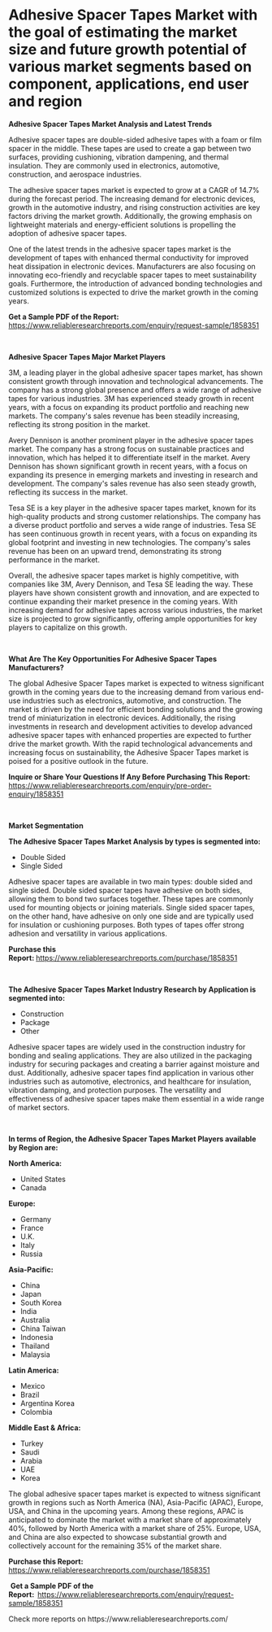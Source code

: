 <p><h1>Adhesive Spacer Tapes Market with the goal of estimating the market size and future growth potential of various market segments based on component, applications, end user and region</h1></p><p><strong>Adhesive Spacer Tapes Market Analysis and Latest Trends</strong></p>
<p><p>Adhesive spacer tapes are double-sided adhesive tapes with a foam or film spacer in the middle. These tapes are used to create a gap between two surfaces, providing cushioning, vibration dampening, and thermal insulation. They are commonly used in electronics, automotive, construction, and aerospace industries.</p><p>The adhesive spacer tapes market is expected to grow at a CAGR of 14.7% during the forecast period. The increasing demand for electronic devices, growth in the automotive industry, and rising construction activities are key factors driving the market growth. Additionally, the growing emphasis on lightweight materials and energy-efficient solutions is propelling the adoption of adhesive spacer tapes.</p><p>One of the latest trends in the adhesive spacer tapes market is the development of tapes with enhanced thermal conductivity for improved heat dissipation in electronic devices. Manufacturers are also focusing on innovating eco-friendly and recyclable spacer tapes to meet sustainability goals. Furthermore, the introduction of advanced bonding technologies and customized solutions is expected to drive the market growth in the coming years.</p></p>
<p><strong>Get a Sample PDF of the Report:&nbsp;</strong> <a href="https://www.reliableresearchreports.com/enquiry/request-sample/1858351">https://www.reliableresearchreports.com/enquiry/request-sample/1858351</a></p>
<p>&nbsp;</p>
<p><strong>Adhesive Spacer Tapes Major Market Players</strong></p>
<p><p>3M, a leading player in the global adhesive spacer tapes market, has shown consistent growth through innovation and technological advancements. The company has a strong global presence and offers a wide range of adhesive tapes for various industries. 3M has experienced steady growth in recent years, with a focus on expanding its product portfolio and reaching new markets. The company's sales revenue has been steadily increasing, reflecting its strong position in the market.</p><p>Avery Dennison is another prominent player in the adhesive spacer tapes market. The company has a strong focus on sustainable practices and innovation, which has helped it to differentiate itself in the market. Avery Dennison has shown significant growth in recent years, with a focus on expanding its presence in emerging markets and investing in research and development. The company's sales revenue has also seen steady growth, reflecting its success in the market.</p><p>Tesa SE is a key player in the adhesive spacer tapes market, known for its high-quality products and strong customer relationships. The company has a diverse product portfolio and serves a wide range of industries. Tesa SE has seen continuous growth in recent years, with a focus on expanding its global footprint and investing in new technologies. The company's sales revenue has been on an upward trend, demonstrating its strong performance in the market.</p><p>Overall, the adhesive spacer tapes market is highly competitive, with companies like 3M, Avery Dennison, and Tesa SE leading the way. These players have shown consistent growth and innovation, and are expected to continue expanding their market presence in the coming years. With increasing demand for adhesive tapes across various industries, the market size is projected to grow significantly, offering ample opportunities for key players to capitalize on this growth.</p></p>
<p>&nbsp;</p>
<p><strong>What Are The Key Opportunities For Adhesive Spacer Tapes Manufacturers?</strong></p>
<p><p>The global Adhesive Spacer Tapes market is expected to witness significant growth in the coming years due to the increasing demand from various end-use industries such as electronics, automotive, and construction. The market is driven by the need for efficient bonding solutions and the growing trend of miniaturization in electronic devices. Additionally, the rising investments in research and development activities to develop advanced adhesive spacer tapes with enhanced properties are expected to further drive the market growth. With the rapid technological advancements and increasing focus on sustainability, the Adhesive Spacer Tapes market is poised for a positive outlook in the future.</p></p>
<p><strong>Inquire or Share Your Questions If Any Before Purchasing This Report:</strong> <a href="https://www.reliableresearchreports.com/enquiry/pre-order-enquiry/1858351">https://www.reliableresearchreports.com/enquiry/pre-order-enquiry/1858351</a></p>
<p>&nbsp;</p>
<p><strong>Market Segmentation</strong></p>
<p><strong>The Adhesive Spacer Tapes Market Analysis by types is segmented into:</strong></p>
<p><ul><li>Double Sided</li><li>Single Sided</li></ul></p>
<p><p>Adhesive spacer tapes are available in two main types: double sided and single sided. Double sided spacer tapes have adhesive on both sides, allowing them to bond two surfaces together. These tapes are commonly used for mounting objects or joining materials. Single sided spacer tapes, on the other hand, have adhesive on only one side and are typically used for insulation or cushioning purposes. Both types of tapes offer strong adhesion and versatility in various applications.</p></p>
<p><strong>Purchase this Report:&nbsp;</strong><a href="https://www.reliableresearchreports.com/purchase/1858351">https://www.reliableresearchreports.com/purchase/1858351</a></p>
<p>&nbsp;</p>
<p><strong>The Adhesive Spacer Tapes Market Industry Research by Application is segmented into:</strong></p>
<p><ul><li>Construction</li><li>Package</li><li>Other</li></ul></p>
<p><p>Adhesive spacer tapes are widely used in the construction industry for bonding and sealing applications. They are also utilized in the packaging industry for securing packages and creating a barrier against moisture and dust. Additionally, adhesive spacer tapes find application in various other industries such as automotive, electronics, and healthcare for insulation, vibration damping, and protection purposes. The versatility and effectiveness of adhesive spacer tapes make them essential in a wide range of market sectors.</p></p>
<p>&nbsp;</p>
<p><strong>In terms of Region, the Adhesive Spacer Tapes Market Players available by Region are:</strong></p>
<p>
    <p> <strong> North America: </strong>
        <ul>
            <li>United States</li>
            <li>Canada</li>
        </ul>
        </p> 
    <p> <strong> Europe: </strong>
        <ul>
            <li>Germany</li>
            <li>France</li>
            <li>U.K.</li>
            <li>Italy</li>
            <li>Russia</li>
        </ul>
        </p> 
    <p> <strong> Asia-Pacific: </strong>
        <ul>
            <li>China</li>
            <li>Japan</li>
            <li>South Korea</li>
            <li>India</li>
            <li>Australia</li>
            <li>China Taiwan</li>
            <li>Indonesia</li>
            <li>Thailand</li>
            <li>Malaysia</li>
        </ul>
        </p> 
    <p> <strong> Latin America: </strong>
        <ul>
            <li>Mexico</li>
            <li>Brazil</li>
            <li>Argentina Korea</li>
            <li>Colombia</li>
        </ul>
        </p> 
    <p> <strong> Middle East & Africa: </strong>
        <ul>
            <li>Turkey</li>
            <li>Saudi</li>
            <li>Arabia</li>
            <li>UAE</li>
            <li>Korea</li>
        </ul>
    </p>
    </p>
<p><p>The global adhesive spacer tapes market is expected to witness significant growth in regions such as North America (NA), Asia-Pacific (APAC), Europe, USA, and China in the upcoming years. Among these regions, APAC is anticipated to dominate the market with a market share of approximately 40%, followed by North America with a market share of 25%. Europe, USA, and China are also expected to showcase substantial growth and collectively account for the remaining 35% of the market share.</p></p>
<p><strong>Purchase this Report: </strong><a href="https://www.reliableresearchreports.com/purchase/1858351">https://www.reliableresearchreports.com/purchase/1858351</a></p>
<p>&nbsp;<strong>Get a Sample PDF of the Report:&nbsp;&nbsp;</strong><a href="https://www.reliableresearchreports.com/enquiry/request-sample/1858351">https://www.reliableresearchreports.com/enquiry/request-sample/1858351</a></p>
<p><strong></strong></p>
<p>Check more reports on https://www.reliableresearchreports.com/</p>